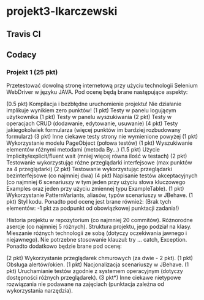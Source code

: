 # projekt3-lkarczewski

## Travis CI

## Codacy

### Projekt 1 (25 pkt)

Przetestować dowolną stronę internetową przy użyciu technologii Selenium WebDriver w języku JAVA. Pod ocenę będą brane następujące aspekty:

(0.5 pkt) Kompilacja i bezbłędne uruchomienie projektu! Nie działanie implikuje wynikiem zero punktów!
(1 pkt) Testy w panelu logującym użytkownika
(1 pkt) Testy w panelu wyszukiwania
(2 pkt) Testy w operacjach CRUD (dodawanie, edytowanie, usuwanie)
(4 pkt) Testy jakiegokolwiek formularza (więcej punktów im bardziej rozbudowany formularz)
(3 pkt) Inne ciekawe testy strony nie wymienione powyżej
(1 pkt) Wykorzystanie modelu PageObject (połowa testów)
(1 pkt) Wyszukiwanie elementów różnymi metodami (metoda By...)
(1.5 pkt) Użycie Implicity/explicit/fluent wait (mniej więcej równa ilość w testach)
(2 pkt) Testowanie wykorzystując różne przeglądarki interfejsowe (max punktów za 4 przeglądarki)
(2 pkt) Testowanie wykorzystując przeglądarki bezinterfejsowe (co najmniej dwa)
(4 pkt) Napisanie testów akceptacyjnych (co najmniej 6 scenariuszy w tym jeden przy użyciu słowa kluczowego Examples oraz jeden przy użyciu zmiennej typu ExampleTable).
(1 pkt) Wykorzystanie PatternVariants, aliasów, typów scenariuszy w JBehave.
(1 pkt) Styl kodu.
Ponadto pod ocenę jest brane również: (Brak tych elementów: -1 pkt za podpunkt od obowiązkowej punktacji zadania!)

Historia projektu w repozytorium (co najmniej 20 commitów).
Różnorodne asercje (co najmniej 5 różnych).
Struktura projektu, jego podział na klasy.
Mieszanie różnych technologii ze sobą (dotyczy oczekiwania jawnego i niejawnego).
Nie potrzebne stosowanie klauzul: try ... catch, Exception.
Ponadto dodatkowo będzie brane pod ocenę:

(2 pkt) Wykorzystanie przeglądarek chmurowych (za dwie - 2 pkt).
(1 pkt) Obsługa alertów/okien.
(1 pkt) Nacjonalizacja scenariuszy w JBehave.
(1 pkt) Uruchamianie testów zgodnie z systemem operacyjnym (dotyczy dostępności różnych przeglądarek).
(3 pkt*) Inne ciekawe nietypowe rozwiązania nie podawane na zajęciach (punktacja zależna od wykorzystania narzędzia).
